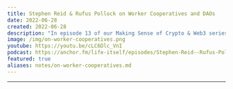```yaml
---
title: Stephen Reid & Rufus Pollock on Worker Cooperatives and DAOs
date: 2022-06-28
created: 2022-06-28
description: "In episode 13 of our Making Sense of Crypto & Web3 series, Life Itself's Rufus Pollock is joined again by teacher and technologist, Stephen Reid to discuss worker cooperatives, DAOs and the potential of blockchain technology to facilitate institutional innovation."
image: /img/on-worker-cooperatives.png
youtube: https://youtu.be/cLC6Dlc_VnI
podcast: https://anchor.fm/life-itself/episodes/Stephen-Reid--Rufus-Pollock-on-Worker-Cooperatives-and-DAOs-e1kgk7j
featured: true
aliases: notes/on-worker-cooperatives.md
---
```


***

